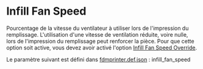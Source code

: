 # Infill Fan Speed

Pourcentage de la vitesse du ventilateur à utiliser lors de l'impression du remplissage. L'utilisation d'une vitesse de ventilation réduite, voire nulle, lors de l'impression du remplissage peut renforcer la pièce. Pour que cette option soit active, vous devez avoir activé l'option [Infill Fan Speed Override](infill_fan_enable.md).

Le paramètre suivant est défini dans [fdmprinter.def.json](https://github.com/smartavionics/Cura/blob/mb-master/resources/definitions/fdmprinter.def.json) : infill_fan_speed